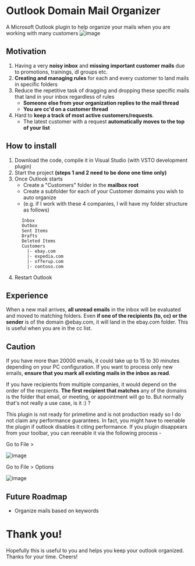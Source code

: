# Outlook Domain Mail Organizer
A Microsoft Outlook plugin to help organize your mails when you are working with many customers
![image](https://user-images.githubusercontent.com/3799525/229867671-80e553de-3d66-4778-860b-6def867fabb0.png)

## Motivation
1. Having a very **noisy inbox** and **missing important customer mails** due to promotions, trainings, dl groups etc.
2. **Creating and managing rules** for each and every customer to land mails in specific folders
3. Reduce the repetitive task of dragging and dropping these specific mails that land in your inbox regardless of rules
   - **Someone else from your organization replies to the mail thread**
   - **You are cc'd on a customer thread**
4. Hard to **keep a track of most active customers/requests**.
   - The latest customer with a request **automatically moves to the top of your list**

## How to install
1. Download the code, compile it in Visual Studio (with VSTO development plugin)
2. Start the project **(steps 1 and 2 need to be done one time only)**
4. Once Outlook starts
   -  Create a "Customers" folder in the **mailbox root**
   -  Create a subfolder for each of your Customer domains you wish to auto organize
   -  (e.g. if I work with these 4 companies, I will have my folder structure as follows)
```
      Inbox
      Outbox
      Sent Items
      Drafts
      Deleted Items
      Customers
        |- ebay.com
        |- expedia.com
        |- offerup.com
        |- contoso.com
```
4. Restart Outlook

## Experience
When a new mail arrives, **all unread emails** in the inbox will be evaluated and moved to matching folders. 
Even **if one of the recipients (to, cc) or the sender** is of the domain @ebay.com, it will land in the ebay.com folder. This is useful when you are in the cc list.

## Caution
If you have more than 20000 emails, it could take up to 15 to 30 minutes depending on your PC configuration. If you want to process only new emails, **ensure that you mark all existing mails in the inbox as read**.

If you have recipients from multiple companies, it would depend on the order of the recpients. **The first recipient that matches** any of the domains is the folder that email, or meeting, or appointment will go to. But normally that's not really a use case, is it :) ?

This plugin is not ready for primetime and is not production ready so I do not claim any performance guarantees. In fact, you might have to reenable the plugin if outlook disables it citing performance. If you plugin disappears from your toolbar, you can reenable it via the following process -

Go to File >

![image](https://user-images.githubusercontent.com/3799525/229868171-575e6d09-9411-4577-8939-afb08db0db2f.png)

Go to File > Options

![image](https://user-images.githubusercontent.com/3799525/229867079-941f21b6-271a-463f-90bb-f322260778fa.png)

## Future Roadmap
- Organize mails based on keywords

# Thank you!
Hopefully this is useful to you and helps you keep your outlook organized. Thanks for your time.
Cheers!
